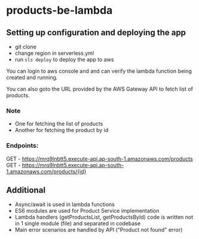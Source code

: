 # products-be-lambda

## Setting up configuration and deploying the app

- git clone
- change region in serverless.yml
- run `sls deploy` to deploy the app to aws

You can login to aws console and and can verify the lambda function being created and running.

You can also goto the URL provided by the AWS Gateway API to fetch list of products.

### Note
- One for fetching the list of products
- Another for fetching the product by id

### Endpoints:
  GET - https://mrq9lnbtt5.execute-api.ap-south-1.amazonaws.com/products
  GET - https://mrq9lnbtt5.execute-api.ap-south-1.amazonaws.com/products/{id}

## Additional

- Async/await is used in lambda functions
- ES6 modules are used for Product Service implementation
- Lambda handlers (getProductsList, getProductsById) code is written not in 1 single module (file) and separated in codebase
- Main error scenarios are handled by API ("Product not found" error)